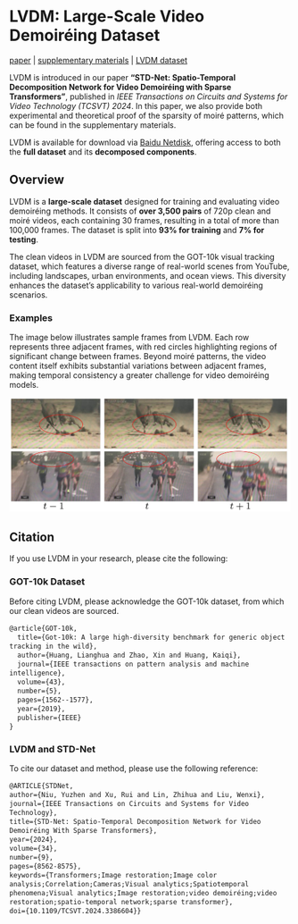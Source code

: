 # LVDM: Large-Scale Video Demoiréing Dataset

[paper](https://ieeexplore.ieee.org/abstract/document/10495363) | [supplementary materials](https://pan.baidu.com/s/1YaY8QpLyx_RnM-0gc7Ln2w?pwd=n6x2) | [LVDM dataset](https://pan.baidu.com/s/1zrwacxO_TUWtvPx927PxYA?pwd=27ym)



LVDM is introduced in our paper **“STD-Net: Spatio-Temporal Decomposition Network for Video Demoiréing with Sparse Transformers”**, published in *IEEE Transactions on Circuits and Systems for Video Technology (TCSVT)* *2024*. In this paper, we also provide both experimental and theoretical proof of the sparsity of moiré patterns, which can be found in the supplementary materials.



LVDM is available for download via [Baidu Netdisk](https://pan.baidu.com/s/1zrwacxO_TUWtvPx927PxYA?pwd=27ym), offering access to both the **full dataset** and its **decomposed components**.

## Overview

LVDM is a **large-scale dataset** designed for training and evaluating video demoiréing methods. It consists of **over 3,500 pairs** of 720p clean and moiré videos, each containing 30 frames, resulting in a total of more than 100,000 frames. The dataset is split into **93% for training** and **7% for testing**.



The clean videos in LVDM are sourced from the GOT-10k visual tracking dataset, which features a diverse range of real-world scenes from YouTube, including landscapes, urban environments, and ocean views. This diversity enhances the dataset’s applicability to various real-world demoiréing scenarios.

### Examples

The image below illustrates sample frames from LVDM. Each row represents three adjacent frames, with red circles highlighting regions of significant change between frames. Beyond moiré patterns, the video content itself exhibits substantial variations between adjacent frames, making temporal consistency a greater challenge for video demoiréing models.



![](README_md_files/43712ff0-ec43-11ef-bb40-9f2736ce15ef.jpeg?v=1&type=image)

## Citation

If you use LVDM in your research, please cite the following:

### GOT-10k Dataset

Before citing LVDM, please acknowledge the GOT-10k dataset, from which our clean videos are sourced.

```
@article{GOT-10k,
  title={Got-10k: A large high-diversity benchmark for generic object tracking in the wild},
  author={Huang, Lianghua and Zhao, Xin and Huang, Kaiqi},
  journal={IEEE transactions on pattern analysis and machine intelligence},
  volume={43},
  number={5},
  pages={1562--1577},
  year={2019},
  publisher={IEEE}
}
```

### LVDM and STD-Net

To cite our dataset and method, please use the following reference:



```markup
@ARTICLE{STDNet,
author={Niu, Yuzhen and Xu, Rui and Lin, Zhihua and Liu, Wenxi},
journal={IEEE Transactions on Circuits and Systems for Video Technology},
title={STD-Net: Spatio-Temporal Decomposition Network for Video Demoiréing With Sparse Transformers},
year={2024},
volume={34},
number={9},
pages={8562-8575},
keywords={Transformers;Image restoration;Image color analysis;Correlation;Cameras;Visual analytics;Spatiotemporal phenomena;Visual analytics;Image restoration;video demoiréing;video restoration;spatio-temporal network;sparse transformer},
doi={10.1109/TCSVT.2024.3386604}}
```




